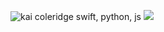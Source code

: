 ![kai coleridge swift, python, js](https://user-images.githubusercontent.com/51129378/132106478-d74507d6-821a-4311-82d1-de78b7137295.gif)
![](https://komarev.com/ghpvc/?username=kaicoleridge&color=blueviolet)







